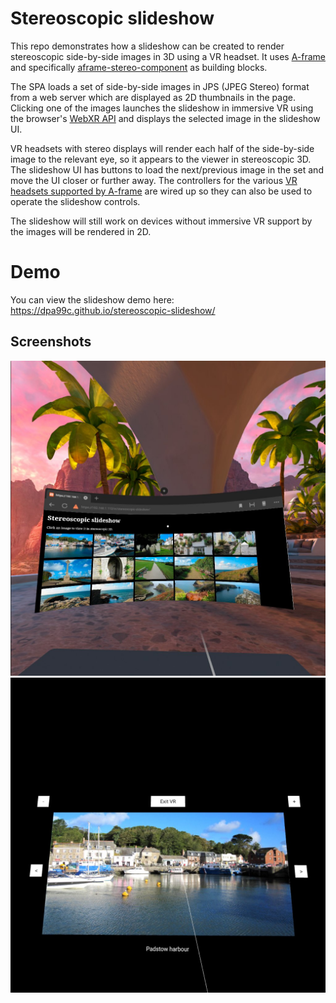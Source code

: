 Stereoscopic slideshow
======================

This repo demonstrates how a slideshow can be created to render stereoscopic side-by-side images in 3D using a VR headset.
It uses [A-frame](https://aframe.io/) and specifically [aframe-stereo-component](https://github.com/oscarmarinmiro/aframe-stereo-component) as building blocks.

The SPA loads a set of side-by-side images in JPS (JPEG Stereo) format from a web server which are displayed as 2D thumbnails in the page.
Clicking one of the images launches the slideshow in immersive VR using the browser's [WebXR API](https://developer.mozilla.org/en-US/docs/Web/API/WebXR_Device_API) and displays the selected image in the slideshow UI.

VR headsets with stereo displays will render each half of the side-by-side image to the relevant eye, so it appears to the viewer in stereoscopic 3D.
The slideshow UI has buttons to load the next/previous image in the set and move the UI closer or further away.
The controllers for the various [VR headsets supported by A-frame](https://aframe.io/docs/1.2.0/introduction/vr-headsets-and-webvr-browsers.html#which-vr-headsets-does-a-frame-support) are wired up so they can also be used to operate the slideshow controls.

The slideshow will still work on devices without immersive VR support by the images will be rendered in 2D.

# Demo
You can view the slideshow demo here: https://dpa99c.github.io/stereoscopic-slideshow/


## Screenshots
<img src="screenshots/thumbnails.jpg" />
<img src="screenshots/slideshow.jpg" />
